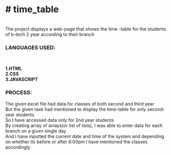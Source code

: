 <h1># time_table</h1><BR>
The project displays a web-page that shows the time -table for the students of b-tech 2 year according to their branch
<h3>LANGUAGES USED:</h3><BR>
<P>
  <strong>
  1.HTML<br>
  2.CSS<br>
  3.JAVASCRIPT
  </strong>
</P>
<h3>PROCESS:</h3>
<p>The given excel file had data for classes of both second and third year <br>
But the given task had mentioned to display the time-table for only second-year students <br>
So I have accessed data only for 2nd year students <br>
By creating array of arrays(or list of lists), I was able to enter data for each branch on a given single day<br>
And I have inputted the current date and time of the system and depending on whether its before or after 6:00pm I have mentioned the classes accordingly
</p>



